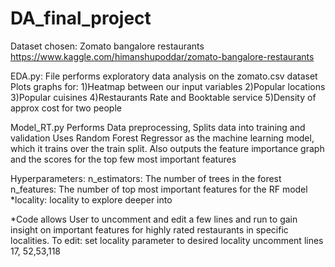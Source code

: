 # DA_final_project
Dataset chosen: Zomato bangalore restaurants
https://www.kaggle.com/himanshupoddar/zomato-bangalore-restaurants


EDA.py:
File performs exploratory data analysis on the zomato.csv dataset
Plots graphs for:
	1)Heatmap between our input variables
	2)Popular locations
	3)Popular cuisines
	4)Restaurants Rate and Booktable service
	5)Density of approx cost for two people



Model_RT.py
Performs Data preprocessing, Splits data into training and validation
Uses Random Forest Regressor as the machine learning model, which it trains over the train split.
Also outputs the feature importance graph and the scores for the top few most important features

Hyperparameters:
n_estimators: The number of trees in the forest
n_features: The number of top most important features for the RF model
*locality: locality to explore deeper into

*Code allows User to uncomment and edit a few lines and run to gain insight on important features for highly rated restaurants in specific localities.
To edit:
set locality parameter to desired locality
uncomment lines 17, 52,53,118




